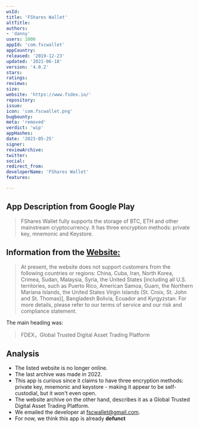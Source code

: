 ```yaml
---
wsId: 
title: 'FShares Wallet'
altTitle: 
authors:
- 'danny'
users: 1000
appId: 'com.fscwallet'
appCountry: 
released: '2019-12-23'
updated: '2021-06-18'
version: '4.0.2'
stars: 
ratings: 
reviews: 
size: 
website: 'https://www.fsdex.io/'
repository: 
issue: 
icon: 'com.fscwallet.png'
bugbounty: 
meta: 'removed'
verdict: 'wip'
appHashes: 
date: '2023-05-25'
signer: 
reviewArchive: 
twitter: 
social: 
redirect_from: 
developerName: 'FShares Wallet'
features: 

---
```


## App Description from Google Play

> FShares Wallet fully supports the storage of BTC, ETH and other mainstream cryptocurrency. It has three encryption methods: private key, mnemonic and Keystore. 

## Information from the [Website:](https://web.archive.org/web/20221128182930/https://fsdex.io/) 

> At present, the website does not support customers from the following countries or regions: China, Cuba, Iran, North Korea, Crimea, Sudan, Malaysia, Syria, the United States [including all U.S. territories, such as Puerto Rico, American Samoa, Guam, the Northern Mariana Islands, the United States Virgin Islands (St. Croix, St. John and St. Thomas)], Bangladesh Bolivia, Ecuador and Kyrgyzstan. For more details, please refer to our terms of service and our risk and compliance statement.

The main heading was: 

> FDEX，Global Trusted Digital Asset Trading Platform

## Analysis 

- The listed website is no longer online.
- The last archive was made in 2022. 
- This app is curious since it claims to have three encryption methods: private key, mnemonic and keystore - making it appear to be self-custodial, but it won't even open. 
- The website archive on the other hand, describes it as a Global Trusted Digital Asset Trading Platform. 
- We emailed the developer at fscwallet@gmail.com.
- For now, we think this app is already **defunct** 